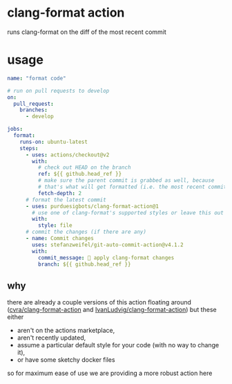 # clang-format action

runs clang-format on the diff of the most recent commit

# usage

```yml
name: "format code"

# run on pull requests to develop
on:
  pull_request:
    branches:
      - develop

jobs:
  format:
    runs-on: ubuntu-latest
    steps:
      - uses: actions/checkout@v2
        with:
          # check out HEAD on the branch
          ref: ${{ github.head_ref }}
          # make sure the parent commit is grabbed as well, because
          # that's what will get formatted (i.e. the most recent commit)
          fetch-depth: 2
      # format the latest commit
      - uses: purduesigbots/clang-format-action@1
        # use one of clang-format's supported styles or leave this out to use the style in your .clang-format file
        with:
          style: file
      # commit the changes (if there are any)
      - name: Commit changes
        uses: stefanzweifel/git-auto-commit-action@v4.1.2
        with:
          commit_message: 🎨 apply clang-format changes
          branch: ${{ github.head_ref }}
```

## why

there are already a couple versions of this action floating around ([cvra/clang-format-action](https://github.com/cvra/clang-format-action) and [IvanLudvig/clang-format-action](https://github.com/IvanLudvig/clang-format-action)) but these either

- aren't on the actions marketplace,
- aren't recently updated,
- assume a particular default style for your code (with no way to change it),
- or have some sketchy docker files

so for maximum ease of use we are providing a more robust action here

